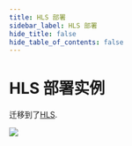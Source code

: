 ```yaml
---
title: HLS 部署
sidebar_label: HLS 部署
hide_title: false
hide_table_of_contents: false
---
```


# HLS 部署实例

迁移到了[HLS](./hls.md).

![](https://ossrs.net/gif/v1/sls.gif?site=ossrs.net&path=/lts/doc/zh/v7/sample-hls)


